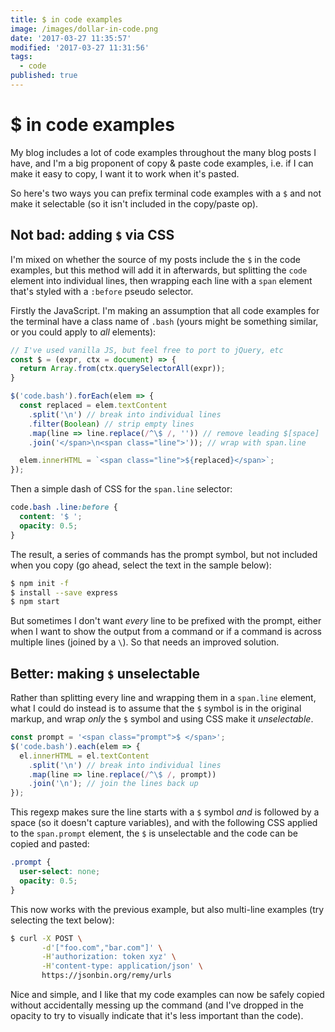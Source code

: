 ```yaml
---
title: $ in code examples
image: /images/dollar-in-code.png
date: '2017-03-27 11:35:57'
modified: '2017-03-27 11:31:56'
tags:
  - code
published: true
---
```

# $ in code examples

My blog includes a lot of code examples throughout the many blog posts I have, and I'm a big proponent of copy & paste code examples, i.e. if I can make it easy to copy, I want it to work when it's pasted.

So here's two ways you can prefix terminal code examples with a `$` and not make it selectable (so it isn't included in the copy/paste op).

<!--more-->

## Not bad: adding `$` via CSS

I'm mixed on whether the source of my posts include the `$` in the code examples, but this method will add it in afterwards, but splitting the `code` element into individual lines, then wrapping each line with a `span` element that's styled with a `:before` pseudo selector.

Firstly the JavaScript. I'm making an assumption that all code examples for the terminal have a class name of `.bash` (yours might be something similar, or you could apply to _all_ elements):

```javascript
// I've used vanilla JS, but feel free to port to jQuery, etc
const $ = (expr, ctx = document) => {
  return Array.from(ctx.querySelectorAll(expr));
}

$('code.bash').forEach(elem => {
  const replaced = elem.textContent
    .split('\n') // break into individual lines
    .filter(Boolean) // strip empty lines
    .map(line => line.replace(/^\$ /, '')) // remove leading $[space]
    .join('</span>\n<span class="line">')); // wrap with span.line

  elem.innerHTML = `<span class="line">${replaced}</span>`;
});
```

Then a simple dash of CSS for the `span.line` selector:

```css
code.bash .line:before {
  content: '$ ';
  opacity: 0.5;
}
```

The result, a series of commands has the prompt symbol, but not included when you copy (go ahead, select the text in the sample below):

```bash
$ npm init -f
$ install --save express
$ npm start
```

But sometimes I don't want *every* line to be prefixed with the prompt, either when I want to show the output from a command or if a command is across multiple lines (joined by a `\`). So that needs an improved solution.

## Better: making `$` unselectable

Rather than splitting every line and wrapping them in a `span.line` element, what I could do instead is to assume that the `$` symbol is in the original markup, and wrap *only* the `$` symbol and using CSS make it *unselectable*.

```javascript
const prompt = '<span class="prompt">$ </span>';
$('code.bash').each(elem => {
  el.innerHTML = el.textContent
    .split('\n') // break into individual lines
    .map(line => line.replace(/^\$ /, prompt))
    .join('\n'); // join the lines back up
});
```

This regexp makes sure the line starts with a `$` symbol _and_ is followed by a space (so it doesn't capture variables), and with the following CSS applied to the `span.prompt` element, the `$` is unselectable and the code can be copied and pasted:

```css
.prompt {
  user-select: none;
  opacity: 0.5;
}
```

This now works with the previous example, but also multi-line examples (try selecting the text below):

```bash
$ curl -X POST \
       -d'["foo.com","bar.com"]' \
       -H'authorization: token xyz' \
       -H'content-type: application/json' \
       https://jsonbin.org/remy/urls
```

Nice and simple, and I like that my code examples can now be safely copied without accidentally messing up the command (and I've dropped in the opacity to try to visually indicate that it's less important than the code).
